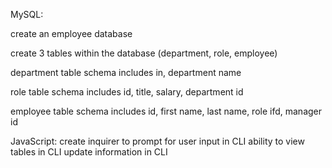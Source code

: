 MySQL:

create an employee database

create 3 tables within the database (department, role, employee)

department table schema includes in, department name

role table schema includes id, title, salary, department id

employee table schema includes id, first name, last name, role ifd, manager id

JavaScript: 
create inquirer to prompt for user input in CLI
ability to view tables in CLI
update information in CLI